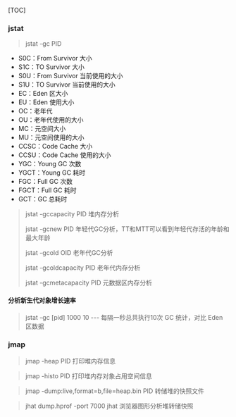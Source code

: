 [TOC]

### jstat

> jstat -gc PID

- S0C：From Survivor 大小
- S1C：TO Survivor 大小
- S0U：From Survivor 当前使用的大小
- S1U：TO Survivor 当前使用的大小
- EC：Eden 区大小
- EU：Eden 使用大小
- OC：老年代
- OU：老年代使用的大小
- MC：元空间大小
- MU：元空间使用的大小
- CCSC：Code Cache 大小
- CCSU：Code Cache 使用的大小
- YGC：Young GC 次数
- YGCT：Young GC 耗时
- FGC：Full GC 次数
- FGCT：Full GC 耗时
- GCT：GC 总耗时

> jstat -gccapacity PID  堆内存分析
>
> jstat -gcnew PID 年轻代GC分析，TT和MTT可以看到年轻代存活的年龄和最大年龄
>
> jstat -gcold OID  老年代GC分析
>
> jstat -gcoldcapacity PID 老年代内存分析
>
> jstat -gcmetacapacity PID 元数据区内存分析

#### 分析新生代对象增长速率

> jstat -gc [pid] 1000 10  --- 每隔一秒总共执行10次 GC 统计，对比 Eden 区数据



### jmap

> jmap -heap PID   打印堆内存信息

> jmap -histo PID   打印堆内存对象占用空间信息

> jmap -dump:live,format=b,file=heap.bin PID    转储堆的快照文件

> jhat dump.hprof -port 7000  jhat 浏览器图形分析堆转储快照